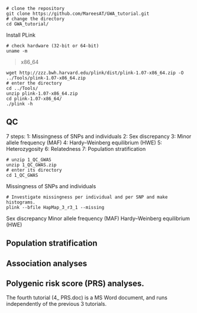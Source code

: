```
# clone the repository
git clone https://github.com/MareesAT/GWA_tutorial.git
# change the directory
cd GWA_tutorial/
```
Install PLink
```
# check hardware (32-bit or 64-bit)
uname -m
```
>x86_64
```
wget http://zzz.bwh.harvard.edu/plink/dist/plink-1.07-x86_64.zip -O ../Tools/plink-1.07-x86_64.zip
# enter the directory
cd ../Tools/
unzip plink-1.07-x86_64.zip
cd plink-1.07-x86_64/
./plink -h
```
## QC
7 steps:
1: Missingness of SNPs and individuals
2: Sex discrepancy
3: Minor allele frequency (MAF)
4: Hardy–Weinberg equilibrium (HWE)
5: Heterozygosity
6: Relatedness
7: Population stratification
```
# unzip 1_QC_GWAS
unzip 1_QC_GWAS.zip 
# enter its directory
cd 1_QC_GWAS
```
Missingness of SNPs and individuals
```
# Investigate missingness per individual and per SNP and make histograms.
plink --bfile HapMap_3_r3_1 --missing
```
Sex discrepancy
Minor allele frequency (MAF)
Hardy–Weinberg equilibrium (HWE)
## Population stratification
## Association analyses
## Polygenic risk score (PRS) analyses.
The fourth tutorial (4_ PRS.doc) is a MS Word document, and runs independently of the previous 3 tutorials.
<!--stackedit_data:
eyJoaXN0b3J5IjpbLTUwOTA1NTA3NywtMTY4NDUzMjk1NSwtNT
U4ODc4ODA4LC0zNzM0MDc0NywyMDcwMjI1Mzg4LC0xNDEwMTY0
MjI0LC01Nzg5MDgxOTVdfQ==
-->
